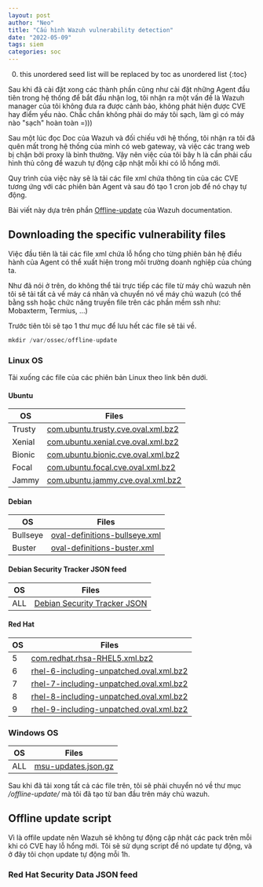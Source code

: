 ```yaml
---
layout: post
author: "Neo"
title: "Cấu hình Wazuh vulnerability detection"
date: "2022-05-09"
tags: siem
categories: soc
---
```


0. this unordered seed list will be replaced by toc as unordered list
{:toc}

Sau khi đã cài đặt xong các thành phần cũng như cài đặt những Agent đầu tiên trong hệ thống để bắt đầu nhận log, tôi nhận ra một vấn đề là Wazuh manager của tôi không đưa ra được cảnh bảo, không phát hiện được CVE hay điểm yếu nào. Chắc chắn không phải do máy tôi sạch, làm gì có máy nào "sạch" hoàn toàn =)))

Sau một lúc đọc Doc của Wazuh và đối chiếu với hệ thống, tôi nhận ra tôi đã quên mất trong hệ thống của mình có web gateway, và việc các trang web bị chặn bởi proxy là bình thường. Vậy nên việc của tôi bây h là cần phải cấu hình thủ công để wazuh tự động cập nhật mỗi khi có lỗ hổng mới.

Quy trình của việc này sẽ là tải các file xml chứa thông tin của các CVE tương ứng với các phiên bản Agent và sau đó tạo 1 cron job để nó chạy tự động. 

Bài viết này dựa trên phần [Offline-update](https://documentation.wazuh.com/current/user-manual/capabilities/vulnerability-detection/offline-update.html) của Wazuh documentation.

## Downloading the specific vulnerability files

Việc đầu tiên là tải các file xml chứa lỗ hổng cho từng phiên bản hệ điều hành của Agent có thể xuất hiện trong môi trường doanh nghiệp của chúng ta.

Như đã nói ở trên, do không thể tải trực tiếp các file từ máy chủ wazuh nên tôi sẽ tải tất cả về máy cá nhân và chuyển nó về máy chủ wazuh (có thể bằng ssh hoặc chức năng truyền file trên các phần mềm ssh như: Mobaxterm, Termius, ...)

Trước tiên tôi sẽ tạo 1 thư mục để lưu hết các file sẽ tải về.

```python
mkdir /var/ossec/offline-update
```

### Linux OS

Tải xuống các file của các phiên bản Linux theo link bên dưới.

#### Ubuntu

| OS | Files |
| ------ | ------ |
| Trusty | [com.ubuntu.trusty.cve.oval.xml.bz2](https://security-metadata.canonical.com/oval/com.ubuntu.trusty.cve.oval.xml.bz2) |
| Xenial | [com.ubuntu.xenial.cve.oval.xml.bz2](https://security-metadata.canonical.com/oval/com.ubuntu.xenial.cve.oval.xml.bz2) |
| Bionic | [com.ubuntu.bionic.cve.oval.xml.bz2](https://security-metadata.canonical.com/oval/com.ubuntu.bionic.cve.oval.xml.bz2) |
| Focal | [com.ubuntu.focal.cve.oval.xml.bz2](https://security-metadata.canonical.com/oval/com.ubuntu.focal.cve.oval.xml.bz2) |
| Jammy | [com.ubuntu.jammy.cve.oval.xml.bz2](https://security-metadata.canonical.com/oval/com.ubuntu.jammy.cve.oval.xml.bz2) |


#### Debian

| OS | Files |
| ------ | ------ |
| Bullseye | [oval-definitions-bullseye.xml](https://www.debian.org/security/oval/oval-definitions-bullseye.xml) |
| Buster | [oval-definitions-buster.xml](https://www.debian.org/security/oval/oval-definitions-buster.xml) |

#### Debian Security Tracker JSON feed

| OS | Files |
| ------ | ------ |
| ALL | [Debian Security Tracker JSON](https://security-tracker.debian.org/tracker/data/json) |

#### Red Hat

| OS | Files |
| ------ | ------ |
| 5 | [com.redhat.rhsa-RHEL5.xml.bz2](https://www.redhat.com/security/data/oval/com.redhat.rhsa-RHEL5.xml.bz2)|
| 6 | [rhel-6-including-unpatched.oval.xml.bz2](https://www.redhat.com/security/data/oval/v2/RHEL6/rhel-6-including-unpatched.oval.xml.bz2) |
| 7 | [rhel-7-including-unpatched.oval.xml.bz2](https://www.redhat.com/security/data/oval/v2/RHEL7/rhel-7-including-unpatched.oval.xml.bz2) |
| 8 | [rhel-8-including-unpatched.oval.xml.bz2](https://www.redhat.com/security/data/oval/v2/RHEL8/rhel-8-including-unpatched.oval.xml.bz2) |
| 9 | [rhel-9-including-unpatched.oval.xml.bz2](https://www.redhat.com/security/data/oval/v2/RHEL9/rhel-9-including-unpatched.oval.xml.bz2) |

### Windows OS

| OS | Files |
| ------ | ------ |
| ALL | [msu-updates.json.gz](https://feed.wazuh.com/vulnerability-detector/windows/msu-updates.json.gz) |

Sau khi đã tải xong tất cả các file trên, tôi sẽ phải chuyển nó về thư mục */offline-update/* mà tôi đã tạo từ ban đầu trên máy chủ wazuh.

## Offline update script

Vì là offile update nên Wazuh sẽ không tự động cập nhật các pack trên mỗi khi có CVE hay lỗ hổng mới. Tôi sẽ sử dụng script để nó update tự động, và ở đây tôi chọn update tự động mỗi 1h.

### Red Hat Security Data JSON feed




